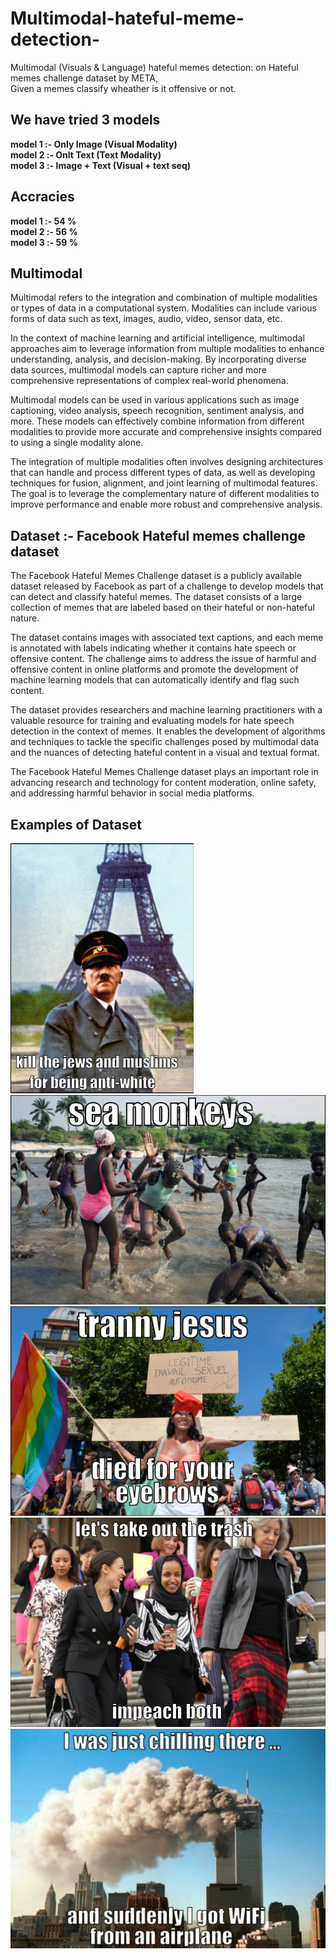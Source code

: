 # Multimodal-hateful-meme-detection-
Multimodal (Visuals &amp; Language) hateful memes detection: on Hateful memes challenge dataset by META,   
Given a memes classify wheather is it offensive or not.

## We have tried 3 models  
**model 1 :- Only Image (Visual Modality)  
model 2 :- Onlt Text  (Text Modality)  
model 3 :- Image + Text (Visual + text seq)**

## Accracies  
**model 1 :- 54 %  
model 2 :- 56 %  
model 3 :- 59 %**  


## Multimodal

Multimodal refers to the integration and combination of multiple modalities or types of data in a computational system. Modalities can include various forms of data such as text, images, audio, video, sensor data, etc.

In the context of machine learning and artificial intelligence, multimodal approaches aim to leverage information from multiple modalities to enhance understanding, analysis, and decision-making. By incorporating diverse data sources, multimodal models can capture richer and more comprehensive representations of complex real-world phenomena.

Multimodal models can be used in various applications such as image captioning, video analysis, speech recognition, sentiment analysis, and more. These models can effectively combine information from different modalities to provide more accurate and comprehensive insights compared to using a single modality alone.

The integration of multiple modalities often involves designing architectures that can handle and process different types of data, as well as developing techniques for fusion, alignment, and joint learning of multimodal features. The goal is to leverage the complementary nature of different modalities to improve performance and enable more robust and comprehensive analysis.

## Dataset :- Facebook Hateful memes challenge dataset

The Facebook Hateful Memes Challenge dataset is a publicly available dataset released by Facebook as part of a challenge to develop models that can detect and classify hateful memes. The dataset consists of a large collection of memes that are labeled based on their hateful or non-hateful nature.

The dataset contains images with associated text captions, and each meme is annotated with labels indicating whether it contains hate speech or offensive content. The challenge aims to address the issue of harmful and offensive content in online platforms and promote the development of machine learning models that can automatically identify and flag such content.

The dataset provides researchers and machine learning practitioners with a valuable resource for training and evaluating models for hate speech detection in the context of memes. It enables the development of algorithms and techniques to tackle the specific challenges posed by multimodal data and the nuances of detecting hateful content in a visual and textual format.

The Facebook Hateful Memes Challenge dataset plays an important role in advancing research and technology for content moderation, online safety, and addressing harmful behavior in social media platforms.

## Examples of Dataset
![](Memes/01546.png)  
![](Memes/01578.png)  
![](Memes/03794.png)  
![](Memes/28063.png)  
![](Memes/46802.png)  